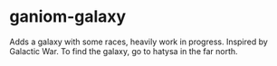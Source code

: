 # ganiom-galaxy
Adds a galaxy with some races, heavily work in progress. 
Inspired by Galactic War.
To find the galaxy, go to hatysa in the far north.
